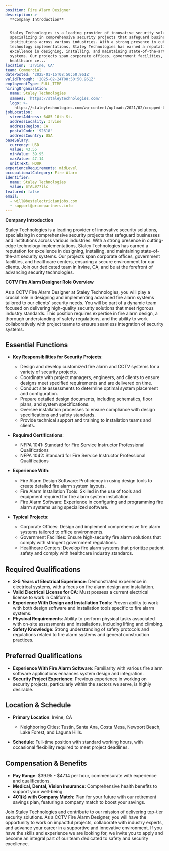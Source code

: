```yaml
---
position: Fire Alarm Designer
description: >-
  **Company Introduction**


  Staley Technologies is a leading provider of innovative security solutions,
  specializing in comprehensive security projects that safeguard businesses and
  institutions across various industries. With a strong presence in cutting-edge
  technology implementations, Staley Technologies has earned a reputation for
  excellence in designing, installing, and maintaining state-of-the-art security
  systems. Our projects span corporate offices, government facilities, and
  healthcare ce...
location: 'Irvine, CA'
team: Commercial
datePosted: '2025-01-15T08:50:50.961Z'
validThrough: '2025-02-24T08:50:50.961Z'
employmentType: FULL_TIME
hiringOrganization:
  name: Staley Technologies
  sameAs: 'https://staleytechnologies.com/'
  logo: >-
    https://staleytechnologies.com/wp-content/uploads/2021/02/cropped-Logo_StaleyTechnologies.png
jobLocation:
  streetAddress: 6485 10th St.
  addressLocality: Irvine
  addressRegion: CA
  postalCode: '92618'
  addressCountry: USA
baseSalary:
  currency: USD
  value: 43.55
  minValue: 39.95
  maxValue: 47.14
  unitText: HOUR
experienceRequirements: midLevel
occupationalCategory: Fire Alarm
identifier:
  name: Staley Technologies
  value: STAL977llc
featured: false
email:
  - will@bestelectricianjobs.com
  - support@primepartners.info
---
```




**Company Introduction**

Staley Technologies is a leading provider of innovative security solutions, specializing in comprehensive security projects that safeguard businesses and institutions across various industries. With a strong presence in cutting-edge technology implementations, Staley Technologies has earned a reputation for excellence in designing, installing, and maintaining state-of-the-art security systems. Our projects span corporate offices, government facilities, and healthcare centers, ensuring a secure environment for our clients. Join our dedicated team in Irvine, CA, and be at the forefront of advancing security technologies.

**CCTV Fire Alarm Designer Role Overview**

As a CCTV Fire Alarm Designer at Staley Technologies, you will play a crucial role in designing and implementing advanced fire alarm systems tailored to our clients' security needs. You will be part of a dynamic team focused on delivering high-quality security solutions that meet rigorous industry standards. This position requires expertise in fire alarm design, a thorough understanding of safety regulations, and the ability to work collaboratively with project teams to ensure seamless integration of security systems.

## Essential Functions

- **Key Responsibilities for Security Projects**: 
  - Design and develop customized fire alarm and CCTV systems for a variety of security projects.
  - Coordinate with project managers, engineers, and clients to ensure designs meet specified requirements and are delivered on time.
  - Conduct site assessments to determine optimal system placement and configuration.
  - Prepare detailed design documents, including schematics, floor plans, and system specifications.
  - Oversee installation processes to ensure compliance with design specifications and safety standards.
  - Provide technical support and training to installation teams and clients.
  
- **Required Certifications**:
  - NFPA 1041: Standard for Fire Service Instructor Professional Qualifications
  - NFPA 1042: Standard for Fire Service Instructor Professional Qualifications

- **Experience With**:
  - Fire Alarm Design Software: Proficiency in using design tools to create detailed fire alarm system layouts.
  - Fire Alarm Installation Tools: Skilled in the use of tools and equipment required for fire alarm system installation.
  - Fire Alarm Software: Experience in configuring and programming fire alarm systems using specialized software.

- **Typical Projects**:
  - Corporate Offices: Design and implement comprehensive fire alarm systems tailored to office environments.
  - Government Facilities: Ensure high-security fire alarm solutions that comply with stringent government regulations.
  - Healthcare Centers: Develop fire alarm systems that prioritize patient safety and comply with healthcare industry standards.

## Required Qualifications

- **3-5 Years of Electrical Experience**: Demonstrated experience in electrical systems, with a focus on fire alarm design and installation.
- **Valid Electrical License for CA**: Must possess a current electrical license to work in California.
- **Experience With Design and Installation Tools**: Proven ability to work with both design software and installation tools specific to fire alarm systems.
- **Physical Requirements**: Ability to perform physical tasks associated with on-site assessments and installations, including lifting and climbing.
- **Safety Knowledge**: Strong understanding of safety protocols and regulations related to fire alarm systems and general construction practices.

## Preferred Qualifications

- **Experience With Fire Alarm Software**: Familiarity with various fire alarm software applications enhances system design and integration.
- **Security Project Experience**: Previous experience in working on security projects, particularly within the sectors we serve, is highly desirable.

## Location & Schedule

- **Primary Location**: Irvine, CA
  - Neighboring Cities: Tustin, Santa Ana, Costa Mesa, Newport Beach, Lake Forest, and Laguna Hills.

- **Schedule**: Full-time position with standard working hours, with occasional flexibility required to meet project deadlines.

## Compensation & Benefits

- **Pay Range**: $39.95 - $47.14 per hour, commensurate with experience and qualifications.
- **Medical, Dental, Vision Insurance**: Comprehensive health benefits to support your well-being.
- **401(k) with Company Match**: Plan for your future with our retirement savings plan, featuring a company match to boost your savings.

Join Staley Technologies and contribute to our mission of delivering top-tier security solutions. As a CCTV Fire Alarm Designer, you will have the opportunity to work on impactful projects, collaborate with industry experts, and advance your career in a supportive and innovative environment. If you have the skills and experience we are looking for, we invite you to apply and become an integral part of our team dedicated to safety and security excellence.
